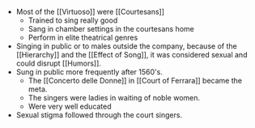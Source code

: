 - Most of the [[Virtuoso]] were [[Courtesans]]
	- Trained to sing really good 
	- Sang in chamber settings in the courtesans home 
	- Perform in elite theatrical genres 
- Singing in public or to males outside the company, because of the [[Hierarchy]] and the [[Effect of Song]], it was considered sexual and could disrupt [[Humors]].
- Sung in public more frequently after 1560's.
	- The [[Concerto delle Donne]] in [[Court of Ferrara]] became the meta.
	- The singers were ladies in waiting of noble women. 
	- Were very well educated 
- Sexual stigma followed through the court singers. 

